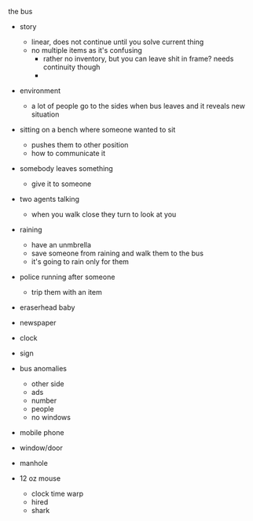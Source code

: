 the bus

- story
  - linear, does not continue until you solve current thing
  - no multiple items as it's confusing
    - rather no inventory, but you can leave shit in frame? needs
      continuity though
    -

- environment
  - a lot of people go to the sides when bus leaves and it reveals new situation

- sitting on a bench where someone wanted to sit
  - pushes them to other position
  - how to communicate it
- somebody leaves something
  - give it to someone

- two agents talking
  - when you walk close they turn to look at you

- raining
  - have an unmbrella
  - save someone from raining and walk them to the bus
  - it's going to rain only for them

- police running after someone
  - trip them with an item

- eraserhead baby
- newspaper
- clock
- sign
- bus anomalies
  - other side
  - ads
  - number
  - people
  - no windows
- mobile phone
- window/door
- manhole
- 12 oz mouse
  - clock time warp
  - hired
  - shark
